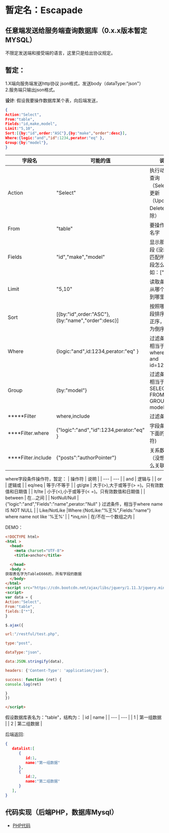 # 暂定名：Escapade
## 任意端发送给服务端查询数据库（0.x.x版本暂定MYSQL）
不限定发送端和接受端的语言，这里只是给出协议规定。  

## 暂定：  
1.X端向服务端发送http协议 json格式，发送body（dataType:"json"）  
2.服务端只输出json格式。  

**设计**:
假设我要操作数据库某个表，向后端发送，

```json
{
Action:"Select",                 
From:"table",                     
Fields:"id,make,model",
Limit:"5,10",
Sort:[{by:"id",order:"ASC"},{by:"make","order":desc}],  
Where:{logic:"and","id":1234,perator:"eq" },
Group:{by:"model"},
}
```

| 字段名 | 可能的值 | 说明 |
| --- | --- | --- |
| Action | "Select" | 执行动作，查询（Select），更新（Update），Delete（删除） | 
| From | "table" | 要操作的表名字 | 
| Fields | "id","make","model" | 显示那些字段 (没想好：匹配所有字段怎么办 ,例如：[" * "]  | 
| Limit | "5,10" | 读取条数，从哪个开始到哪里结束 | 
| Sort| [{by:"id",order:"ASC"},{by:"name","order":desc}] | 按照哪个字段排序Asc为正序，Desc为倒序 | 
| Where | {logic:"and",id:1234,perator:"eq" }  | 过滤条件，相当于where 1=1 and id=1233 |  
| Group | {by:"model"}  | 过滤条件，相当于SELECT * FROM table GROUP BY model; |  
| *****Filter | where,include | 过滤条件 |  
| ****Filter.where| {"logic":"and","id":1234,perator:"eq" } | 字段条件(看下面的操作符) | 
| ****Filter.include| {"posts":"authorPointer"} | 关系数据（没想好怎么关联） | 

where字段条件操作符，暂定：
| 操作符 | 说明 |
| --- | --- |
| and | 逻辑与 |
| or | 逻辑或 |
| eq/neq | 等于/不等于 |
| gt/gte | 大于(>),大于或等于(> =)。只有效数值和日期值 |
| lt/lte | 小于(<),小于或等于(< =)。只有效数值和日期值 |
| between | 在…之间 |
| NotNull/Null | {"logic":"and","Fields":"name",perator:"Null" } 过滤条件，相当于where name IS NOT NULL |
| Like/NotLike |Where:{NotLike:"%王%",Fields:"name"} where name not like '%王%' |
| *inq,nin | 在/不在一个数组之内 |



DEMO：
```html
<!DOCTYPE html> 
<html > 
  <head> 
    <meta charset="UTF-8"> 
    <title>anchor</title> 

  </head> 
  <body > 
获取表名字为TableE666的，所有字段的数据
  </body> 
</html> 
<script src="https://cdn.bootcdn.net/ajax/libs/jquery/1.11.3/jquery.min.js"></script>
<script>
var data = {
Action:"Select",                 
From:"table",                     
fields:["*"],     
}

$.ajax({  

url:"/restful/test.php",

type:"post",  

dataType:"json",  

data:JSON.stringify(data),  

headers: {'Content-Type': 'application/json'},  

success: function (ret) {    
console.log(ret)

}
})   

</script>
```
假设数据库表名为："table"，结构为：
| id | name |
| --- | --- |
| 1 | 第一组数据 |
| 2 | 第二组数据 |

后端返回:
```JSON
{
   datalist:[
      {
         id:1,
         name:"第一组数据"
      },
      {
         id:2,
         name:"第二组数据"
      }
   ], 
}
```
## 代码实现（后端PHP，数据库Mysql）

- [PHP代码](/PHP)


